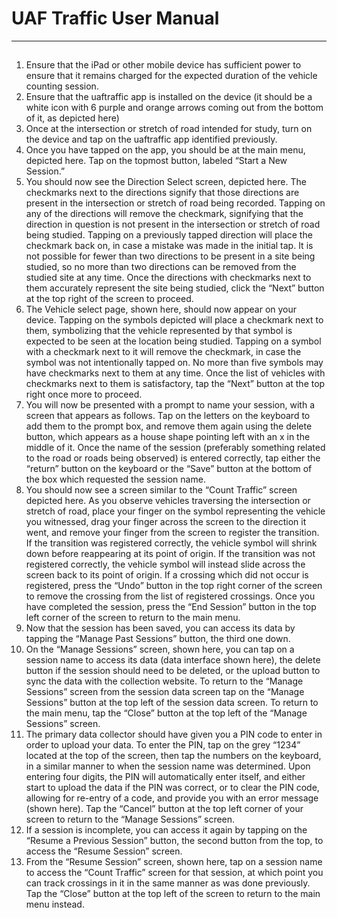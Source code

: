# UAF Traffic User Manual
-----

## 

1.    Ensure that the iPad or other mobile device has sufficient power to ensure that it remains charged for the expected duration of the vehicle counting session.
2.    Ensure that the uaftraffic app is installed on the device (it should be a white icon with 6 purple and orange arrows coming out from the bottom of it, as depicted here)
3.    Once at the intersection or stretch of road intended for study, turn on the device and tap on the uaftraffic app identified previously.
4.    Once you have tapped on the app, you should be at the main menu, depicted here.  Tap on the topmost button, labeled “Start a New Session.”
5.    You should now see the Direction Select screen, depicted here.  The checkmarks next to the directions signify that those directions are present in the intersection or stretch of road being recorded.  Tapping on any of the directions will remove the checkmark, signifying that the direction in question is not present in the intersection or stretch of road being studied.  Tapping on a previously tapped direction will place the checkmark back on, in case a mistake was made in the initial tap.  It is not possible for fewer than two directions to be present in a site being studied, so no more than two directions can be removed from the studied site at any time.  Once the directions with checkmarks next to them accurately represent the site being studied, click the “Next” button at the top right of the screen to proceed.
6.    The Vehicle select page, shown here, should now appear on your device.  Tapping on the symbols depicted will place a checkmark next to them, symbolizing that the vehicle represented by that symbol is expected to be seen at the location being studied.  Tapping on a symbol with a checkmark next to it will remove the checkmark, in case the symbol was not intentionally tapped on.  No more than five symbols may have checkmarks next to them at any time.  Once the list of vehicles with checkmarks next to them is satisfactory, tap the “Next” button at the top right once more to proceed.
7.    You will now be presented with a prompt to name your session, with a screen that appears as follows.  Tap on the letters on the keyboard to add them to the prompt box, and remove them again using the delete button, which appears as a house shape pointing left with an x in the middle of it.  Once the name of the session (preferably something related to the road or roads being observed) is entered correctly, tap either the “return” button on the keyboard or the “Save” button at the bottom of the box which requested the session name.
8.    You should now see a screen similar to the “Count Traffic” screen depicted here.  As you observe vehicles traversing the intersection or stretch of road, place your finger on the symbol representing the vehicle you witnessed, drag your finger across the screen to the direction it went, and remove your finger from the screen to register the transition.  If the transition was registered correctly, the vehicle symbol will shrink down before reappearing at its point of origin.  If the transition was not registered correctly, the vehicle symbol will instead slide across the screen back to its point of origin.  If a crossing which did not occur is registered, press the “Undo” button in the top right corner of the screen to remove the crossing from the list of registered crossings.  Once you have completed the session, press the “End Session” button in the top left corner of the screen to return to the main menu.
9.    Now that the session has been saved, you can access its data by tapping the “Manage Past Sessions” button, the third one down.
10.    On the “Manage Sessions” screen, shown here, you can tap on a session name to access its data (data interface shown here), the delete button if the session should need to be deleted, or the upload button to sync the data with the collection website.  To return to the “Manage Sessions” screen from the session data screen tap on the “Manage Sessions” button at the top left of the session data screen.  To return to the main menu, tap the “Close” button at the top left of the “Manage Sessions” screen.
11.    The primary data collector should have given you a PIN code to enter in order to upload your data.  To enter the PIN, tap on the grey “1234” located at the top of the screen, then tap the numbers on the keyboard, in a similar manner to when the session name was determined.  Upon entering four digits, the PIN will automatically enter itself, and either start to upload the data if the PIN was correct, or to clear the PIN code, allowing for re-entry of a code, and provide you with an error message (shown here).  Tap the “Cancel” button at the top left corner of your screen to return to the “Manage Sessions” screen.
12.    If a session is incomplete, you can access it again by tapping on the “Resume a Previous Session” button, the second button from the top, to access the “Resume Session” screen.
13.    From the “Resume Session” screen, shown here, tap on a session name to access the “Count Traffic” screen for that session, at which point you can track crossings in it in the same manner as was done previously.  Tap the “Close” button at the top left of the screen to return to the main menu instead.
